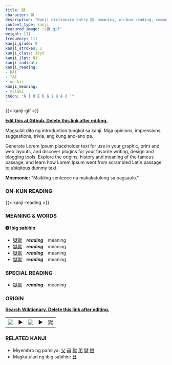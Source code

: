 ```yaml
---
title: 獄
character: 獄
description: "Kanji dictionary entry 獄: meaning, on-kun reading, compounds, origin, related kanji"
content_type: kanji
featured_image: "/獄.gif"
weight: 111
frequency: 111
kanji_grade: 9
kanji_strokes: 1
kanji_class: Jōyō
kanji_jlpt: N1
kanji_radical: 
kanji_reading: 
- DAI
- TAI
- oo-kii
kanji_meaning:
- malaki
chōon: "Ā Ī Ū Ē Ō ā ī ū ē ō ’"
---
```

[//]: # (Don't edit the line below. Kanji animated GIF code is automatically generated.)
{{< kanji-gif >}}

[//]: # (Edit below this line.)

**[Edit this at Github. Delete this link after editing.](https://github.com/tim0g/tim/tree/main/content/kanji/獄/index.md)**

Magsulat dito ng introduction tungkol sa kanji. Mga opinions, impressions, suggestions, trivia, ang kung ano-ano pa.

Generate Lorem Ipsum placeholder text for use in your graphic, print and web layouts, and discover plugins for your favorite writing, design and blogging tools. Explore the origins, history and meaning of the famous passage, and learn how Lorem Ipsum went from scrambled Latin passage to ubiqitous dummy text.
 
**Mnemonic:** "Maikling sentence na makakatulong sa pagsaulo."

### ON-KUN READING

[//]: # (Don't edit the line below. ON-KUN READING code is automatically generated.)
{{< kanji-reading >}}

### MEANING & WORDS

#### ➊ **Ibig sabihin**
  - [獄](../獄)[獄](../獄)　***reading***　meaning
  - [獄](../獄)[獄](../獄)　***reading***　meaning
  - [獄](../獄)[獄](../獄)　***reading***　meaning
  - [獄](../獄)[獄](../獄)　***reading***　meaning

### SPECIAL READING
  - [獄](../獄)[獄](../獄)　***reading***　meaning

### ORIGIN

**[Search Wiktionary. Delete this link after editing.](https://wiktionary.org/wiki/獄)**
<table class="kanji-table"><tr><td>
<img src="60px-獄-bronze.svg.png">
</td><td>▶</td><td>
<img src="60px-獄-oracle.svg.png">
</td><td>▶</td>
<td class="kanji-origin">獄</td>
</tr></table>

### RELATED KANJI
- Miyembro ng pamilya: [父](../父) [母](../母) [獄](../獄) [弟](../弟) [獄](../獄) [娘](../娘)
- Magkatulad ng ibig sabihin: [日](../日)
